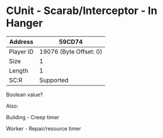
#  CUnit - Scarab/Interceptor - In Hanger
Address   | 59CD74
----------|-------------
Player ID | 19076 (Byte Offset: 0)
Size 	  | 1
Length 	  | 1
SC:R      | Supported

Boolean value?

Also:
Building - Creep timer
Worker - Repair/resource timer
